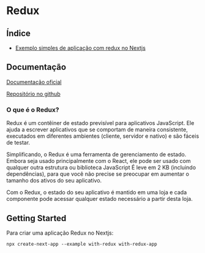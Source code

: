 # Redux

## Índice

- [Exemplo simples de aplicação com redux no Nextjs](https://github.com/Dirack/Estudos/tree/master/react/redux/with-redux-app#exemplo-simples-de-aplica%C3%A7%C3%A3o-com-redux-no-nextjs)

## Documentação

[Documentação oficial](https://react-redux.js.org/introduction/getting-started)

[Repositório no github](https://github.com/vercel/next.js/tree/canary/examples/with-redux)

### O que é o Redux?

Redux é um contêiner de estado previsível para aplicativos JavaScript.
Ele ajuda a escrever aplicativos que se comportam de maneira consistente, executados em diferentes ambientes
(cliente, servidor e nativo) e são fáceis de testar. 

Simplificando, o Redux é uma ferramenta de gerenciamento de estado.
Embora seja usado principalmente com o React, ele pode ser usado com qualquer outra estrutura ou biblioteca JavaScript
É leve em 2 KB (incluindo dependências), para que você não precise se preocupar em aumentar o tamanho dos ativos do seu aplicativo.

Com o Redux, o estado do seu aplicativo é mantido em uma loja e cada componente pode acessar qualquer estado necessário a partir desta loja.

## Getting Started

Para criar uma aplicação Redux no Nextjs:

```
npx create-next-app --example with-redux with-redux-app
```
